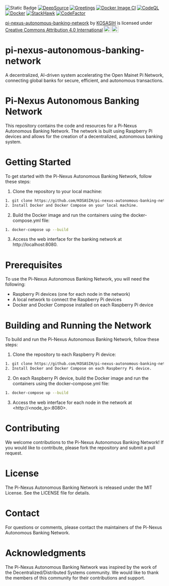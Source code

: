 ![Static Badge](https://img.shields.io/badge/Pi-Nexus-gold)
[![DeepSource](https://app.deepsource.com/gh/KOSASIH/pi-nexus-autonomous-banking-network.svg/?label=active+issues&show_trend=true&token=J48vq2P0V-jMIAXmrKlh9NYZ)](https://app.deepsource.com/gh/KOSASIH/pi-nexus-autonomous-banking-network/)
[![Greetings](https://github.com/KOSASIH/pi-nexus-autonomous-banking-network/actions/workflows/greetings.yml/badge.svg)](https://github.com/KOSASIH/pi-nexus-autonomous-banking-network/actions/workflows/greetings.yml)
[![Docker Image CI](https://github.com/KOSASIH/pi-nexus-autonomous-banking-network/actions/workflows/docker-image.yml/badge.svg)](https://github.com/KOSASIH/pi-nexus-autonomous-banking-network/actions/workflows/docker-image.yml)
[![CodeQL](https://github.com/KOSASIH/pi-nexus-autonomous-banking-network/actions/workflows/codeql.yml/badge.svg)](https://github.com/KOSASIH/pi-nexus-autonomous-banking-network/actions/workflows/codeql.yml)
[![Docker](https://github.com/KOSASIH/pi-nexus-autonomous-banking-network/actions/workflows/docker-publish.yml/badge.svg?branch=deepsource-transform-2450a09e)](https://github.com/KOSASIH/pi-nexus-autonomous-banking-network/actions/workflows/docker-publish.yml)
[![StackHawk](https://github.com/KOSASIH/pi-nexus-autonomous-banking-network/actions/workflows/stackhawk.yml/badge.svg)](https://github.com/KOSASIH/pi-nexus-autonomous-banking-network/actions/workflows/stackhawk.yml)
[![CodeFactor](https://www.codefactor.io/repository/github/kosasih/pi-nexus-autonomous-banking-network/badge/main)](https://www.codefactor.io/repository/github/kosasih/pi-nexus-autonomous-banking-network/overview/main)

<p xmlns:cc="http://creativecommons.org/ns#" xmlns:dct="http://purl.org/dc/terms/"><a property="dct:title" rel="cc:attributionURL" href="https://github.com/KOSASIH/pi-nexus-autonomous-banking-network">pi-nexus-autonomous-banking-network</a> by <a rel="cc:attributionURL dct:creator" property="cc:attributionName" href="https://www.linkedin.com/in/kosasih-81b46b5a">KOSASIH</a> is licensed under <a href="https://creativecommons.org/licenses/by/4.0/?ref=chooser-v1" target="_blank" rel="license noopener noreferrer" style="display:inline-block;">Creative Commons Attribution 4.0 International<img style="height:22px!important;margin-left:3px;vertical-align:text-bottom;" src="https://mirrors.creativecommons.org/presskit/icons/cc.svg?ref=chooser-v1" alt=""><img style="height:22px!important;margin-left:3px;vertical-align:text-bottom;" src="https://mirrors.creativecommons.org/presskit/icons/by.svg?ref=chooser-v1" alt=""></a></p>

# pi-nexus-autonomous-banking-network

A decentralized, AI-driven system accelerating the Open Mainet Pi Network, connecting global banks for secure, efficient, and autonomous transactions.

# Pi-Nexus Autonomous Banking Network

This repository contains the code and resources for a Pi-Nexus Autonomous Banking Network. The network is built using Raspberry Pi devices and allows for the creation of a decentralized, autonomous banking system.

# Getting Started

To get started with the Pi-Nexus Autonomous Banking Network, follow these steps:

1. Clone the repository to your local machine:

```bash
1. git clone https://github.com/KOSASIH/pi-nexus-autonomous-banking-network.git
2. Install Docker and Docker Compose on your local machine.
```

2. Build the Docker image and run the containers using the docker-compose.yml file:

```bash
1. docker-compose up --build
```

3. Access the web interface for the banking network at http://localhost:8080.

# Prerequisites

To use the Pi-Nexus Autonomous Banking Network, you will need the following:

- Raspberry Pi devices (one for each node in the network)
- A local network to connect the Raspberry Pi devices
- Docker and Docker Compose installed on each Raspberry Pi device

# Building and Running the Network

To build and run the Pi-Nexus Autonomous Banking Network, follow these steps:

1. Clone the repository to each Raspberry Pi device:

```bash
1. git clone https://github.com/KOSASIH/pi-nexus-autonomous-banking-network.git
2. Install Docker and Docker Compose on each Raspberry Pi device.
```

2. On each Raspberry Pi device, build the Docker image and run the containers using the docker-compose.yml file:

```bash
1. docker-compose up --build
```

3. Access the web interface for each node in the network at <http://<node_ip>:8080>.

# Contributing

We welcome contributions to the Pi-Nexus Autonomous Banking Network! If you would like to contribute, please fork the repository and submit a pull request.

# License

The Pi-Nexus Autonomous Banking Network is released under the MIT License. See the LICENSE file for details.

# Contact

For questions or comments, please contact the maintainers of the Pi-Nexus Autonomous Banking Network.

# Acknowledgments

The Pi-Nexus Autonomous Banking Network was inspired by the work of the Decentralized/Distributed Systems community. We would like to thank the members of this community for their contributions and support.

